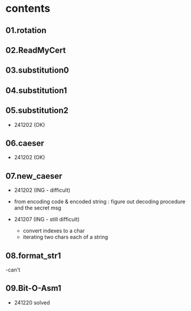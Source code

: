 # contents

## 01.rotation
## 02.ReadMyCert
## 03.substitution0
## 04.substitution1
## 05.substitution2
- 241202 (OK)
## 06.caeser
- 241202 (OK)
## 07.new_caeser
- 241202 (ING - difficult)
- from encoding code & encoded string : figure out decoding procedure and the secret msg

- 241207 (ING - still difficult)
	- convert indexes to a char
	- iterating two chars each of a string

## 08.format_str1
-can't

## 09.Bit-O-Asm1
- 241220 solved